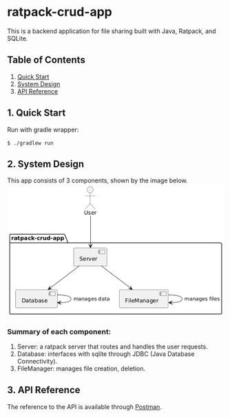 # ratpack-crud-app

This is a backend application for file sharing built with Java, Ratpack, and SQLite.

## Table of Contents

1. [Quick Start](#1-quick-start)
2. [System Design](#2-system-design)
3. [API Reference](#3-api-reference)

## 1. Quick Start

Run with gradle wrapper:

```shell
$ ./gradlew run
```

## 2. System Design

This app consists of 3 components, shown by the image below.
![diagram](./docs/images/diagram.png)

### Summary of each component:

1. Server: a ratpack server that routes and handles the user requests.
2. Database: interfaces with sqlite through JDBC (Java Database Connectivity).
3. FileManager: manages file creation, deletion.

## 3. API Reference

The reference to the API is available
through [Postman](https://www.postman.com/docking-module-engineer-95800223/public/collection/04qknt9/ratpack-crud-app).